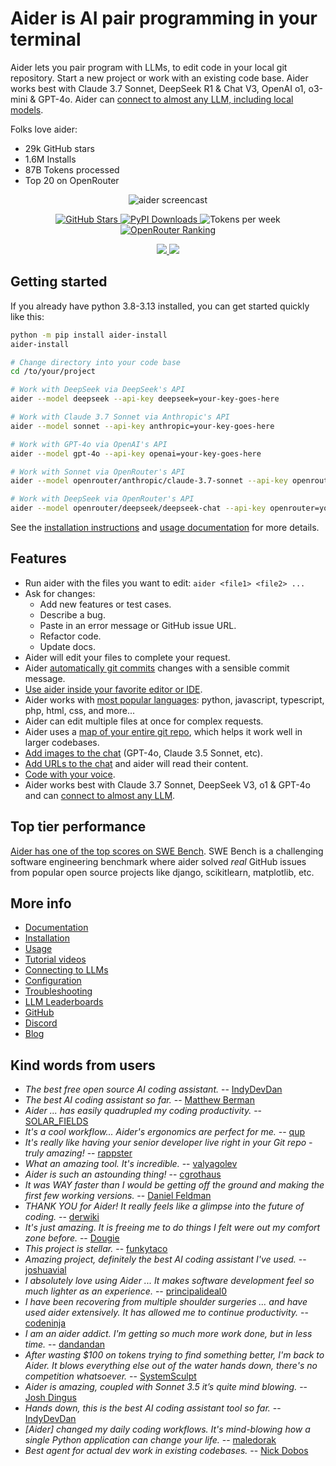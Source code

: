 
<!-- Edit README.md, not index.md -->

# Aider is AI pair programming in your terminal

Aider lets you pair program with LLMs,
to edit code in your local git repository.
Start a new project or work with an existing code base.
Aider works best with Claude 3.7 Sonnet, DeepSeek R1 & Chat V3, OpenAI o1, o3-mini & GPT-4o. Aider can [connect to almost any LLM, including local models](https://aider.chat/docs/llms.html).

Folks love aider:

- 29k GitHub stars
- 1.6M Installs
- 87B Tokens processed
- Top 20 on OpenRouter

<!-- SCREENCAST START -->
<p align="center">
  <img
    src="https://aider.chat/assets/screencast.svg"
    alt="aider screencast"
  >
</p>
<!-- SCREENCAST END -->

<!-- VIDEO START
<p align="center">
  <video style="max-width: 100%; height: auto;" autoplay loop muted playsinline>
    <source src="/assets/shell-cmds-small.mp4" type="video/mp4">
    Your browser does not support the video tag.
  </video>
</p>
VIDEO END -->

<p align="center">
  <a href="https://github.com/Aider-AI/aider/stargazers">
    <img alt="GitHub Stars" src="https://img.shields.io/github/stars/Aider-AI/aider?style=flat-square&logo=github&color=f1c40f&labelColor=555555"/>
  </a>
  <a href="https://pypi.org/project/aider-chat/">
    <img alt="PyPI Downloads" src="https://img.shields.io/badge/Installs-1.6M-2ecc71?style=flat-square&labelColor=555555"/>
  </a>
  <img alt="Tokens per week" src="https://img.shields.io/badge/Tokens%2Fweek-14.7B-e74c3c?style=flat-square&labelColor=555555"/>
  <a href="https://openrouter.ai/">
    <img alt="OpenRouter Ranking" src="https://img.shields.io/badge/OpenRouter-Top%2020-9b59b6?style=flat-square&labelColor=555555"/>
  </a>
</p>

<p align="center">
  <a href="https://discord.gg/Tv2uQnR88V">
    <img src="https://img.shields.io/badge/Join-Discord-blue.svg"/>
  </a>
  <a href="https://aider.chat/docs/install.html">
    <img src="https://img.shields.io/badge/Read-Docs-green.svg"/>
  </a>
</p>

## Getting started
<!--[[[cog
# We can't "include" here.
# Because this page is rendered by GitHub as the repo README
cog.out(open("aider/website/_includes/get-started.md").read())
]]]-->

If you already have python 3.8-3.13 installed, you can get started quickly like this:

```bash
python -m pip install aider-install
aider-install

# Change directory into your code base
cd /to/your/project

# Work with DeepSeek via DeepSeek's API
aider --model deepseek --api-key deepseek=your-key-goes-here

# Work with Claude 3.7 Sonnet via Anthropic's API
aider --model sonnet --api-key anthropic=your-key-goes-here

# Work with GPT-4o via OpenAI's API
aider --model gpt-4o --api-key openai=your-key-goes-here

# Work with Sonnet via OpenRouter's API
aider --model openrouter/anthropic/claude-3.7-sonnet --api-key openrouter=your-key-goes-here

# Work with DeepSeek via OpenRouter's API
aider --model openrouter/deepseek/deepseek-chat --api-key openrouter=your-key-goes-here
```
<!--[[[end]]]-->

See the
[installation instructions](https://aider.chat/docs/install.html)
and
[usage documentation](https://aider.chat/docs/usage.html)
for more details.

## Features

- Run aider with the files you want to edit: `aider <file1> <file2> ...`
- Ask for changes:
  - Add new features or test cases.
  - Describe a bug.
  - Paste in an error message or GitHub issue URL.
  - Refactor code.
  - Update docs.
- Aider will edit your files to complete your request.
- Aider [automatically git commits](https://aider.chat/docs/git.html) changes with a sensible commit message.
- [Use aider inside your favorite editor or IDE](https://aider.chat/docs/usage/watch.html).
- Aider works with [most popular languages](https://aider.chat/docs/languages.html): python, javascript, typescript, php, html, css, and more...
- Aider can edit multiple files at once for complex requests.
- Aider uses a [map of your entire git repo](https://aider.chat/docs/repomap.html), which helps it work well in larger codebases.
- [Add images to the chat](https://aider.chat/docs/usage/images-urls.html) (GPT-4o, Claude 3.5 Sonnet, etc).
- [Add URLs to the chat](https://aider.chat/docs/usage/images-urls.html) and aider will read their content.
- [Code with your voice](https://aider.chat/docs/usage/voice.html).
- Aider works best with Claude 3.7 Sonnet, DeepSeek V3, o1 & GPT-4o and can [connect to almost any LLM](https://aider.chat/docs/llms.html).


## Top tier performance

[Aider has one of the top scores on SWE Bench](https://aider.chat/2024/06/02/main-swe-bench.html).
SWE Bench is a challenging software engineering benchmark where aider
solved *real* GitHub issues from popular open source
projects like django, scikitlearn, matplotlib, etc.

## More info

- [Documentation](https://aider.chat/)
- [Installation](https://aider.chat/docs/install.html)
- [Usage](https://aider.chat/docs/usage.html)
- [Tutorial videos](https://aider.chat/docs/usage/tutorials.html)
- [Connecting to LLMs](https://aider.chat/docs/llms.html)
- [Configuration](https://aider.chat/docs/config.html)
- [Troubleshooting](https://aider.chat/docs/troubleshooting.html)
- [LLM Leaderboards](https://aider.chat/docs/leaderboards/)
- [GitHub](https://github.com/Aider-AI/aider)
- [Discord](https://discord.gg/Tv2uQnR88V)
- [Blog](https://aider.chat/blog/)


## Kind words from users

- *The best free open source AI coding assistant.* -- [IndyDevDan](https://youtu.be/YALpX8oOn78)
- *The best AI coding assistant so far.* -- [Matthew Berman](https://www.youtube.com/watch?v=df8afeb1FY8)
- *Aider ... has easily quadrupled my coding productivity.* -- [SOLAR_FIELDS](https://news.ycombinator.com/item?id=36212100)
- *It's a cool workflow... Aider's ergonomics are perfect for me.* -- [qup](https://news.ycombinator.com/item?id=38185326)
- *It's really like having your senior developer live right in your Git repo - truly amazing!* -- [rappster](https://github.com/Aider-AI/aider/issues/124)
- *What an amazing tool. It's incredible.* -- [valyagolev](https://github.com/Aider-AI/aider/issues/6#issue-1722897858)
- *Aider is such an astounding thing!* -- [cgrothaus](https://github.com/Aider-AI/aider/issues/82#issuecomment-1631876700)
- *It was WAY faster than I would be getting off the ground and making the first few working versions.* -- [Daniel Feldman](https://twitter.com/d_feldman/status/1662295077387923456)
- *THANK YOU for Aider! It really feels like a glimpse into the future of coding.* -- [derwiki](https://news.ycombinator.com/item?id=38205643)
- *It's just amazing.  It is freeing me to do things I felt were out my comfort zone before.* -- [Dougie](https://discord.com/channels/1131200896827654144/1174002618058678323/1174084556257775656)
- *This project is stellar.* -- [funkytaco](https://github.com/Aider-AI/aider/issues/112#issuecomment-1637429008)
- *Amazing project, definitely the best AI coding assistant I've used.* -- [joshuavial](https://github.com/Aider-AI/aider/issues/84)
- *I absolutely love using Aider ... It makes software development feel so much lighter as an experience.* -- [principalideal0](https://discord.com/channels/1131200896827654144/1133421607499595858/1229689636012691468)
- *I have been recovering from multiple shoulder surgeries ... and have used aider extensively. It has allowed me to continue productivity.* -- [codeninja](https://www.reddit.com/r/OpenAI/s/nmNwkHy1zG)
- *I am an aider addict. I'm getting so much more work done, but in less time.* -- [dandandan](https://discord.com/channels/1131200896827654144/1131200896827654149/1135913253483069470)
- *After wasting $100 on tokens trying to find something better, I'm back to Aider. It blows everything else out of the water hands down, there's no competition whatsoever.* -- [SystemSculpt](https://discord.com/channels/1131200896827654144/1131200896827654149/1178736602797846548)
- *Aider is amazing, coupled with Sonnet 3.5 it’s quite mind blowing.* -- [Josh Dingus](https://discord.com/channels/1131200896827654144/1133060684540813372/1262374225298198548)
- *Hands down, this is the best AI coding assistant tool so far.* -- [IndyDevDan](https://www.youtube.com/watch?v=MPYFPvxfGZs)
- *[Aider] changed my daily coding workflows. It's mind-blowing how a single Python application can change your life.* -- [maledorak](https://discord.com/channels/1131200896827654144/1131200896827654149/1258453375620747264)
- *Best agent for actual dev work in existing codebases.* -- [Nick Dobos](https://twitter.com/NickADobos/status/1690408967963652097?s=20)

